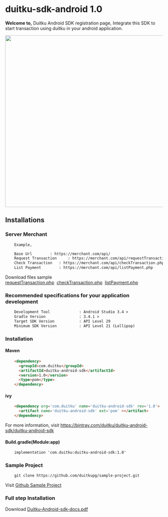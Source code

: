 <h1>duitku-sdk-android 1.0</h1>


<b>Welcome to,</b> Duitku Android SDK registration page, Integrate this SDK to start transaction using duitku in your android application.

<div align="center">
    <img style="align:center;" src="https://github.com/duitkupg/duitku-android-sdk/blob/master/img/transactionflow.png" width="550px"</img> 
</div>



<h2>Installations</h2>

<h3>Server Merchant</h3>


```html
	Example,

	Base Url 		: https://merchant.com/api/
	Request Transaction 	: https://merchant.com/api/requestTransaction.php
	Check Transaction	: https://merchant.com/api/checkTransaction.php
	List Payment		: https://merchant.com/api/listPayment.php
```
Download files sample  <a href="https://github.com/duitkupg/duitku-android-sdk/blob/master/Webserver/requestTransaction.php" download="requestTransaction.php">requestTransaction.php</a>&nbsp;&nbsp;<a href="https://github.com/duitkupg/duitku-android-sdk/blob/master/Webserver/checkTransaction.php" download="checkTransaction.php">checkTransaction.php</a>&nbsp;&nbsp;<a href="https://github.com/duitkupg/duitku-android-sdk/blob/master/Webserver/listPayment.php" download="listPayment.php">listPayment.php</a>


<h3>Recommended specifications for your application development</h3>


```html
	Development Tool       		 : Android Studio 3.4 > 
	Gradle Version         		 : 3.4.1 > 
	Target SDK Version     		 : API Level 29 
	Minimum SDK Version   		 : API Level 21 (Lollipop) 
```








<h3>Installation</h3>

<h4>Maven</h4>

```html
	<dependency>
	  <groupId>com.duitku</groupId>
	  <artifactId>duitku-android-sdk</artifactId>
	  <version>1.0</version>
	  <type>pom</type>
	</dependency>
```
<h4>ivy</h4>

```html
	<dependency org='com.duitku' name='duitku-android-sdk' rev='1.0'>
	  <artifact name='duitku-android-sdk' ext='pom' ></artifact>
	</dependency>
```

For more information, visit https://bintray.com/duitku/duitku-android-sdk/duitku-android-sdk

<h4>Build.gradle(Module:app)</h4>

```html
	implementation 'com.duitku:duitku-android-sdk:1.0'
```

<h3>Sample Project</h3>



```html
	git clone https://github.com/duitkupg/sample-project.git
```

Visit <a target="_Blank" href="https://github.com/duitkupg/sample-project" >Github Sample Project</a>


<h3>Full step Installation </h3>
Download  <a href="https://github.com/duitkupg/duitku-android-sdk/blob/master/Docs/requestTransaction.php" download="requestTransaction.php">Duitku-Android-sdk-docs.pdf</a>

